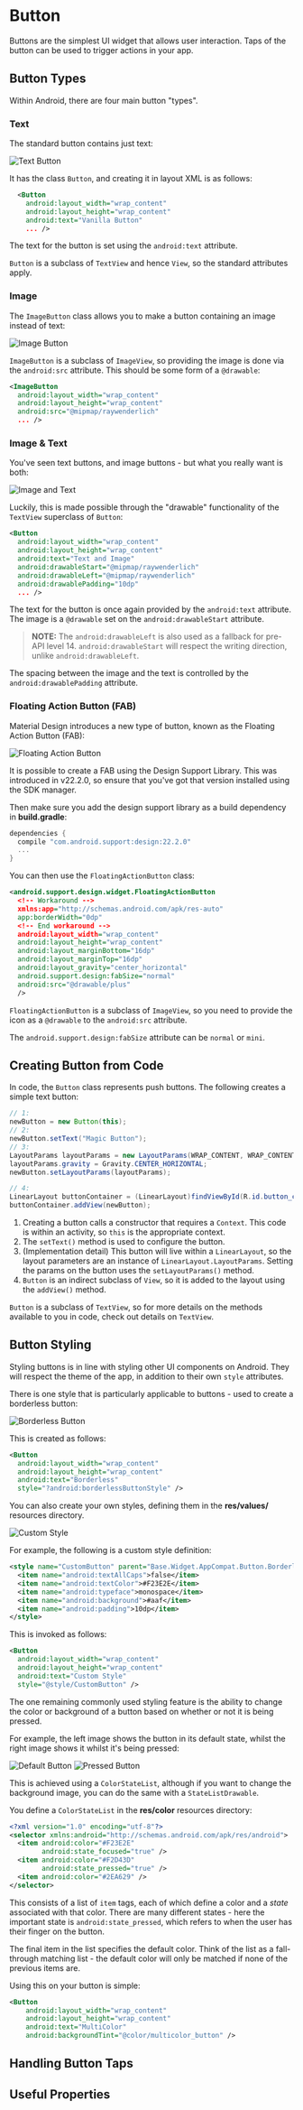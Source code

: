 # Button

Buttons are the simplest UI widget that allows user interaction. Taps of the
button can be used to trigger actions in your app.

## Button Types

Within Android, there are four main button "types".

### Text

The standard button contains just text:

![Text Button](img/text_button.png)

It has the class `Button`, and creating it in layout XML is as follows:

```xml
  <Button
    android:layout_width="wrap_content"
    android:layout_height="wrap_content"
    android:text="Vanilla Button"
    ... />
```

The text for the button is set using the `android:text` attribute.

`Button` is a subclass of `TextView` and hence `View`, so the standard
attributes apply.

### Image

The `ImageButton` class allows you to make a button containing an image instead
of text:

![Image Button](img/image_button.png)

`ImageButton` is a subclass of `ImageView`, so providing the image is done via
the `android:src` attribute. This should be some form of a `@drawable`:

```xml
<ImageButton
  android:layout_width="wrap_content"
  android:layout_height="wrap_content"
  android:src="@mipmap/raywenderlich"
  ... />
```


### Image & Text

You've seen text buttons, and image buttons - but what you really want is both:

![Image and Text](image/text_image_button.png)

Luckily, this is made possible through the "drawable" functionality of the
`TextView` superclass of `Button`:

```xml
<Button
  android:layout_width="wrap_content"
  android:layout_height="wrap_content"
  android:text="Text and Image"
  android:drawableStart="@mipmap/raywenderlich"
  android:drawableLeft="@mipmap/raywenderlich"
  android:drawablePadding="10dp"
  ... />
```

The text for the button is once again provided by the `android:text`
attribute. The image is a `@drawable` set on the `android:drawableStart`
attribute.

> __NOTE:__ The `android:drawableLeft` is also used as a fallback for pre-API
> level 14. `android:drawableStart` will respect the writing direction, unlike
> `android:drawableLeft`.

The spacing between the image and the text is controlled by the
`android:drawablePadding` attribute.


### Floating Action Button (FAB)

Material Design introduces a new type of button, known as the Floating Action
Button (FAB):

![Floating Action Button](img/floating_action_button.png)

It is possible to create a FAB using the Design Support Library. This was
introduced in v22.2.0, so ensure that you've got that version installed using
the SDK manager.

Then make sure you add the design support library as a build dependency in
__build.gradle__:

```gradle
dependencies {
  compile "com.android.support:design:22.2.0"
  ...
}
```

You can then use the `FloatingActionButton` class:

```xml
<android.support.design.widget.FloatingActionButton
  <!-- Workaround -->
  xmlns:app="http://schemas.android.com/apk/res-auto"
  app:borderWidth="0dp"
  <!-- End workaround -->
  android:layout_width="wrap_content"
  android:layout_height="wrap_content"
  android:layout_marginBottom="16dp"
  android:layout_marginTop="16dp"
  android:layout_gravity="center_horizontal"
  android.support.design:fabSize="normal"
  android:src="@drawable/plus"
  />
```

`FloatingActionButton` is a subclass of `ImageView`, so you need to provide the
icon as a `@drawable` to the `android:src` attribute.

The `android.support.design:fabSize` attribute can be `normal` or `mini`.

## Creating Button from Code

In code, the `Button` class represents push buttons. The following creates a
simple text button:

```java
// 1:
newButton = new Button(this);
// 2:
newButton.setText("Magic Button");
// 3:
LayoutParams layoutParams = new LayoutParams(WRAP_CONTENT, WRAP_CONTENT);
layoutParams.gravity = Gravity.CENTER_HORIZONTAL;
newButton.setLayoutParams(layoutParams);

// 4:
LinearLayout buttonContainer = (LinearLayout)findViewById(R.id.button_container);
buttonContainer.addView(newButton);
```

1. Creating a button calls a constructor that requires a `Context`. This code is
within an activity, so `this` is the appropriate context.
2. The `setText()` method is used to configure the button.
3. (Implementation detail) This button will live within a `LinearLayout`, so
the layout parameters are an instance of `LinearLayout.LayoutParams`. Setting
the params on the button uses the `setLayoutParams()` method.
4. `Button` is an indirect subclass of `View`, so it is added to the layout
using the `addView()` method.

`Button` is a subclass of `TextView`, so for more details on the methods
available to you in code, check out details on `TextView`.

## Button Styling

Styling buttons is in line with styling other UI components on Android. They
will respect the theme of the app, in addition to their own `style` attributes.

There is one style that is particularly applicable to buttons - used to create a
borderless button:

![Borderless Button](img/borderless_button.png)

This is created as follows:

```xml
<Button
  android:layout_width="wrap_content"
  android:layout_height="wrap_content"
  android:text="Borderless"
  style="?android:borderlessButtonStyle" />
```

You can also create your own styles, defining them in the __res/values/__
resources directory.

![Custom Style](img/custom_style_button.png)

For example, the following is a custom style definition:

```xml
<style name="CustomButton" parent="Base.Widget.AppCompat.Button.Borderless">
  <item name="android:textAllCaps">false</item>
  <item name="android:textColor">#F23E2E</item>
  <item name="android:typeface">monospace</item>
  <item name="android:background">#aaf</item>
  <item name="android:padding">10dp</item>
</style>
```

This is invoked as follows:

```xml
<Button
  android:layout_width="wrap_content"
  android:layout_height="wrap_content"
  android:text="Custom Style"
  style="@style/CustomButton" />
```

The one remaining commonly used styling feature is the ability to change the
color or background of a button based on whether or not it is being pressed.

For example, the left image shows the button in its default state, whilst the
right image shows it whilst it's being pressed:

![Default Button](img/multicolor_button_1.png)
![Pressed Button](img/multicolor_button_2.png)

This is achieved using a `ColorStateList`, although if you want to change the
background image, you can do the same with a `StateListDrawable`.

You define a `ColorStateList` in the __res/color__ resources directory:

```xml
<?xml version="1.0" encoding="utf-8"?>
<selector xmlns:android="http://schemas.android.com/apk/res/android">
  <item android:color="#F23E2E"
        android:state_focused="true" />
  <item android:color="#F2D43D"
        android:state_pressed="true" />
  <item android:color="#2EA629" />
</selector>
```

This consists of a list of `item` tags, each of which define a color and a
_state_ associated with that color. There are many different states - here the
important state is `android:state_pressed`, which refers to when the user has
their finger on the button.

The final item in the list specifies the default color. Think of the list as a
fall-through matching list - the default color will only be matched if none of
the previous items are.

Using this on your button is simple:

```xml
<Button
    android:layout_width="wrap_content"
    android:layout_height="wrap_content"
    android:text="MultiColor"
    android:backgroundTint="@color/multicolor_button" />
```


## Handling Button Taps


## Useful Properties

